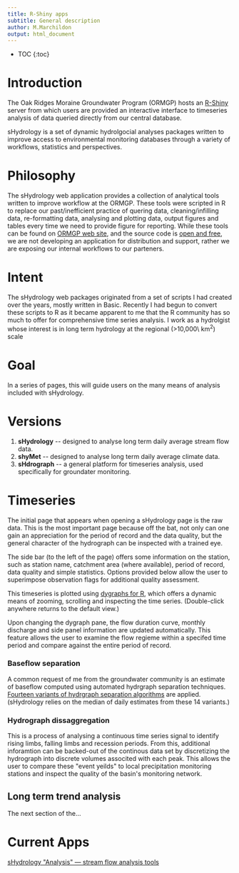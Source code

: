 ```yaml
---
title: R-Shiny apps
subtitle: General description
author: M.Marchildon
output: html_document
---
```


* TOC
{:toc}

# Introduction

The Oak Ridges Moraine Groundwater Program (ORMGP) hosts an [R-Shiny](https://shiny.rstudio.com/) server from which users are provided an interactive interface to timeseries analysis of data queried directly from our central database.

sHydrology is a set of dynamic hydrolgocial analyses packages written to improve access to environmental monitoring databases through a variety of workflows, statistics and perspectives.

# Philosophy

The sHydrology web application provides a collection of analytical tools written to improve workflow at the ORMGP. These tools were scripted in R to replace our past/inefficient practice of quering data, cleaning/infilling data, re-formatting data, analysing and plotting data, output figures and tables every time we need to provide figure for reporting. While these tools can be found on [ORMGP web site](https://www.oakridgeswater.ca/), and the source code is [open and free](https://github.com/maseology/sHydrology), we are not developing an application for distribution and support, rather we are exposing our internal workflows to our parteners. 

# Intent

The sHydrology web packages originated from a set of scripts I had created over the years, mostly written in Basic. Recently I had begun to convert these scripts to R as it became apparent to me that the R community has so much to offer for comprehensive time series analysis. I work as a hydrolgist whose interest is in long term hydrology at the regional (>10,000\ km$^2$) scale

# Goal

In a series of pages, this will guide users on the many means of analysis included with sHydrology.



# Versions

1. **sHydrology** -- designed to analyse long term daily average stream flow data.
1. **shyMet** -- designed to analyse long term daily average climate data.
1. **sHdrograph** -- a general platform for timeseries analysis, used specifically for groundater monitoring.



# Timeseries

The initial page that appears when opening a sHydrology page is the raw data. This is the most important page because off the bat, not only can one gain an appreciation for the period of record and the data quality, but the general character of the hydrograph can be inspected with a trained eye. 

The side bar (to the left of the page) offers some information on the station, such as station name, catchment area (where available), period of record, data quality and simple statistics. Options provided below allow the user to superimpose observation flags for additional quality assessment.

This timeseries is plotted using [dygraphs for R](https://rstudio.github.io/dygraphs/), which offers a dynamic means of zooming, scrolling and inspecting the time series. (Double-click anywhere returns to the default view.)

Upon changing the dygraph pane, the flow duration curve, monthly discharge and side panel information are updated automatically. This feature allows the user to examine the flow regieme within a specifed time period and compare against the entire period of record.

### Baseflow separation

A common request of me from the groundwater community is an estimate of baseflow computed using automated hydrgraph separation techniques. [Fourteen variants of hydrgraph separation algorithms](https://owrc.github.io/interpolants/modelling/hydrographseparation.html) are applied. (sHydrology relies on the median of daily estimates from these 14 variants.)

### Hydrograph dissaggregation

This is a process of analysing a continuous time series signal to identify rising limbs, falling limbs and recession periods. From this, additional inforamtion can be backed-out of the continous data set by discretizing the hydrograph into discrete volumes associted with each peak. This allows the user to compare these "event yeilds" to local precipitation monitoring stations and inspect the quality of the basin's monitoring network.


## Long term trend analysis

The next section of the...


# Current Apps

[sHydrology "Analysis" — stream flow analysis tools](legacy/sHydrologyAnalysis.html)